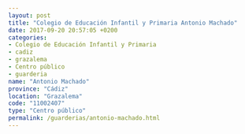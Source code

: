 ```yaml
---
layout: post
title: "Colegio de Educación Infantil y Primaria Antonio Machado"
date: 2017-09-20 20:57:05 +0200
categories:
- Colegio de Educación Infantil y Primaria
- cadiz
- grazalema
- Centro público
- guarderia
name: "Antonio Machado"
province: "Cádiz"
location: "Grazalema"
code: "11002407"
type: "Centro público"
permalink: /guarderias/antonio-machado.html
---
```

